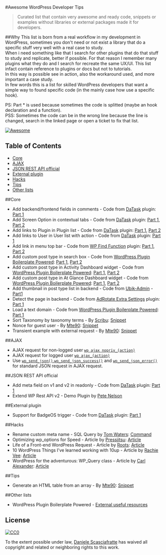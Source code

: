 #Awesome WordPress Developer Tips
> Curated list that contain very awesome and ready code, snippets or examples without libraries or external packages made it for developers.

##Why
This list is born from a real workflow in my development in WordPress, sometimes you don't need or not exist a library that do a specific stuff very well with a real case to study.  
When i need something like that I search for other plugins that do that stuff to study and replicate, better if possible. For that reason I remember many plugins what they do and I search for recreate the same UX/UI. This list infact contain reference to plugins or docs but not to tutorials.  
In this way is possible see in action, also the workaround used, and more important a case study.  
In few words this is a list for skilled WordPress developers that want a simple way to found specific code (in the mainly case how use a specific hook).  

PS: Part * is used because sometimes the code is splitted (maybe an hook declaration and a function).  
PSS: Sometimes the code can be in the wrong line because the line is changed, search in the linked page or open a ticket to fix that list.

[![Awesome](https://cdn.rawgit.com/sindresorhus/awesome/d7305f38d29fed78fa85652e3a63e154dd8e8829/media/badge.svg)](https://github.com/sindresorhus/awesome)

## Table of Contents

- [Core](#core)
- [AJAX](#ajax)
- [JSON REST API official](#json-rest-api-official)
- [External plugin](#external-plugin)
- [Hacks](#hacks)
- [Tips](#tips)
- [Other lists](#other-lists)

##Core

* Add backend/frontend fields in comments - Code from [DaTask](https://wordpress.org/plugins/datask/) plugin: [Part 1](https://github.com/Mte90/DaTask/blob/master/public%2Fincludes%2FDT_Comment.php)
* Add Screen Option in contextual tabs - Code from [DaTask](https://wordpress.org/plugins/datask/) plugin: [Part 1](https://github.com/Mte90/DaTask/blob/master/admin%2Fclass-datask-admin.php#L186), [Part 2](https://github.com/Mte90/DaTask/blob/master/admin%2Fclass-datask-admin.php#L54)
* Add links to Plugin in Plugin list - Code from [DaTask](https://wordpress.org/plugins/datask/) plugin: [Part 1](https://github.com/Mte90/DaTask/blob/master/admin%2Fclass-datask-admin.php#L214), [Part 2](https://github.com/Mte90/DaTask/blob/master/admin%2Fclass-datask-admin.php#L60)
* Add links to User in User list with action - Code from [DaTask](https://wordpress.org/plugins/datask/) plugin: [Part 1](https://github.com/Mte90/DaTask/blob/master/admin%2Fincludes%2FDT_User_Backend.php)
* Add link in menu top bar - Code from [WP Find Function](https://wordpress.org/plugins/find-function) plugin: [Part 1](https://github.com/Mte90/WP-Find-Function/blob/master/find-function.php#L46), [Part 2](https://github.com/Mte90/WP-Find-Function/blob/master/find-function.php#L92)
* Add custom post type in search box - Code from [WordPress Plugin Boilerplate Powered](https://github.com/Mte90/WordPress-Plugin-Boilerplate-Powered): [Part 1](https://github.com/Mte90/WordPress-Plugin-Boilerplate-Powered/blob/master/plugin-name%2Fpublic%2Fclass-plugin-name.php#L126), [Part 2](https://github.com/Mte90/WordPress-Plugin-Boilerplate-Powered/blob/master/plugin-name%2Fpublic%2Fclass-plugin-name.php#L228)
* Add custom post type in Activity Dashboard widget - Code from [WordPress Plugin Boilerplate Powered](https://github.com/Mte90/WordPress-Plugin-Boilerplate-Powered): [Part 1](https://github.com/Mte90/WordPress-Plugin-Boilerplate-Powered/blob/master/plugin-name%2Fadmin%2Fincludes%2FPN_Extras.php#L25), [Part 2](https://github.com/Mte90/WordPress-Plugin-Boilerplate-Powered/blob/master/plugin-name%2Fadmin%2Fincludes%2FPN_Extras.php#L61)
* Add custom post type in At Glance Dashboard widget - Code from [WordPress Plugin Boilerplate Powered](https://github.com/Mte90/WordPress-Plugin-Boilerplate-Powered): [Part 1](https://github.com/Mte90/WordPress-Plugin-Boilerplate-Powered/blob/master/plugin-name%2Fadmin%2Fincludes%2FPN_Extras.php#L23), [Part 2](https://github.com/Mte90/WordPress-Plugin-Boilerplate-Powered/blob/master/plugin-name%2Fadmin%2Fincludes%2FPN_Extras.php#L30)
* Add thumbnail in post type list in backend - Code from [Ubik-Admin](https://github.com/synapticism/ubik-admin) - [Part1](https://github.com/synapticism/ubik-admin/blob/master/ubik-admin/ubik-admin-post-list-thumbs.php)
* Detect the page in backend - Code from [AdRotate Extra Settings](https://wordpress.org/plugins/adrotate-extra-settings/) plugin: [Part 1](https://github.com/Mte90/AdRotate-Extra-Settings/blob/master/admin%2Fclass-adrotate-extra-settings-admin.php#L57)
* Load a text domain - Code from [WordPress Plugin Boilerplate Powered](https://github.com/Mte90/WordPress-Plugin-Boilerplate-Powered): [Part 1](https://github.com/Mte90/WordPress-Plugin-Boilerplate-Powered/blob/master/plugin-name%2Fincludes%2Fload_textdomain.php)
* Sort Taxonomy by taxonomy terms - By [Scribu](http://scribu.net/): [Snippet](http://scribu.net/wordpress/sortable-taxonomy-columns.html)
* Nonce for guest user - By [Mte90](http://mte90.net/): [Snippet](https://gist.github.com/Mte90/a1b6443aabe14386fa3b)
* Transient example with external request - By [Mte90](http://mte90.net/): [Snippet](https://github.com/Mte90/WordPress-Plugin-Boilerplate-Powered/blob/master/plugin-name%2Fadmin%2Fincludes%2FPN_Extras.php#L138)

##AJAX

* AJAX request for non-logged user [`wp ajax nopriv_(action)`](https://codex.wordpress.org/Plugin_API/Action_Reference/wp_ajax_nopriv_%28action%29)
* AJAX request for logged user [`wp ajax_(action)`](https://codex.wordpress.org/Plugin_API/Action_Reference/wp_ajax_%28action%29)
* Use [`wp_send_json()`](https://codex.wordpress.org/Function_Reference/wp_send_json),[`wp_send_json_success()`](https://codex.wordpress.org/Function_Reference/wp_send_json_success) and [`wp_send_json_error()`](https://codex.wordpress.org/Function_Reference/wp_send_json_error) for standard JSON request in AJAX request.

##JSON REST API official

* Add meta field on v1 and v2 in readonly - Code from [DaTask](https://wordpress.org/plugins/datask/) plugin: [Part 1](https://github.com/Mte90/DaTask/blob/master/public%2Fincludes%2FDT_API.php)
* Extend WP Rest API v2 - Demo Plugin by [Pete Nelson](https://github.com/petenelson/extending-wp-rest-api)

##External plugin

* Support for BadgeOS trigger - Code from [DaTask](https://wordpress.org/plugins/datask/) plugin: [Part 1](https://github.com/Mte90/DaTask/blob/master/public%2Fincludes%2FDT_BadgeOS.php)

##Hacks

* Rename custom meta name - SQL Query by [Tom Waters](http://stackoverflow.com/users/383635/tom-walters): [Command](http://stackoverflow.com/questions/6649285/renaming-custom-fields)
* Optimizing wp_options for Speed - Article by [Pressjitsu](https://pressjitsu.com/): [Article](https://pressjitsu.com/blog/optimizing-wp-options-for-speed/)
* Life of a Front-end WordPress Request - Article by [Roots](https://roots.io/): [Article](https://roots.io/routing-wp-requests/)
* 10 WordPress Things I’ve learned working with 10up - Article by [Rachie Vee](http://rachievee.com/): [Article](http://rachievee.com/10-wordpress-things-ive-learned-working-with-10up/)
* WordPress for the adventurous: WP_Query class - Article by [Carl Alexander](https://carlalexander.ca): [Article](https://carlalexander.ca/wordpress-adventurous-wp-query-class/)

##Tips

* Generate an HTML table from an array - By [Mte90](http://mte90.net/): [Snippet](https://gist.github.com/Mte90/5aee3fbc1df3884d42be)

##Other lists

* WordPress Plugin Boilerplate Powered - [External useful resources](https://github.com/Mte90/WordPress-Plugin-Boilerplate-Powered/wiki/Useful-resources-or-code-examples)

## License

[![CC0](https://i.creativecommons.org/p/zero/1.0/88x31.png)](https://creativecommons.org/publicdomain/zero/1.0/)

To the extent possible under law, [Daniele Scasciafratte](http://mte90.net) has waived all copyright and related or neighboring rights to this work.